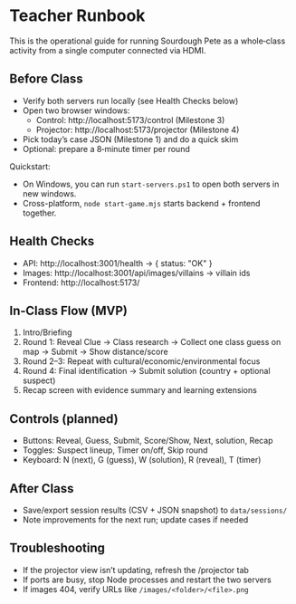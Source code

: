 # Teacher Runbook

This is the operational guide for running Sourdough Pete as a whole‑class activity from a single computer connected via HDMI.

## Before Class
- Verify both servers run locally (see Health Checks below)
- Open two browser windows:
  - Control: http://localhost:5173/control (Milestone 3)
  - Projector: http://localhost:5173/projector (Milestone 4)
- Pick today’s case JSON (Milestone 1) and do a quick skim
- Optional: prepare a 8‑minute timer per round

Quickstart:
- On Windows, you can run `start-servers.ps1` to open both servers in new windows.
- Cross-platform, `node start-game.mjs` starts backend + frontend together.

## Health Checks
- API: http://localhost:3001/health → { status: "OK" }
- Images: http://localhost:3001/api/images/villains → villain ids
- Frontend: http://localhost:5173/

## In‑Class Flow (MVP)
1. Intro/Briefing
2. Round 1: Reveal Clue → Class research → Collect one class guess on map → Submit → Show distance/score
3. Round 2–3: Repeat with cultural/economic/environmental focus
4. Round 4: Final identification → Submit solution (country + optional suspect)
5. Recap screen with evidence summary and learning extensions

## Controls (planned)
- Buttons: Reveal, Guess, Submit, Score/Show, Next, solution, Recap
- Toggles: Suspect lineup, Timer on/off, Skip round
- Keyboard: N (next), G (guess), W (solution), R (reveal), T (timer)

## After Class
- Save/export session results (CSV + JSON snapshot) to `data/sessions/`
- Note improvements for the next run; update cases if needed

## Troubleshooting
- If the projector view isn’t updating, refresh the /projector tab
- If ports are busy, stop Node processes and restart the two servers
- If images 404, verify URLs like `/images/<folder>/<file>.png`
